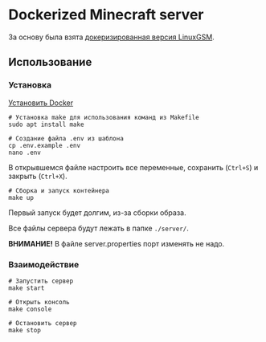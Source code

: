 # Dockerized Minecraft server

За основу была взята [докеризированная версия LinuxGSM](https://github.com/GameServerManagers/LinuxGSM-Docker).

## Использование

### Установка

[Установить Docker](https://docs.docker.com/engine/install/)

```shell
# Установка make для использования команд из Makefile
sudo apt install make

# Создание файла .env из шаблона
cp .env.example .env
nano .env
```

В открывшемся файле настроить все переменные, сохранить (`Ctrl+S`) и закрыть (`Ctrl+X`).

```shell
# Сборка и запуск контейнера
make up
```

Первый запуск будет долгим, из-за сборки образа.

Все файлы сервера будут лежать в папке `./server/`.

__ВНИМАНИЕ!__ В файле server.properties порт изменять не надо.

### Взаимодействие

```shell
# Запустить сервер
make start

# Открыть консоль
make console

# Остановить сервер
make stop
```
